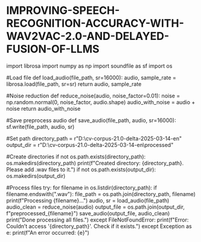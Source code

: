 # IMPROVING-SPEECH-RECOGNITION-ACCURACY-WITH-WAV2VAC-2.0-AND-DELAYED-FUSION-OF-LLMS

import librosa
import numpy as np
import soundfile as sf
import os

#Load file
def load_audio(file_path, sr=16000):
    audio, sample_rate = librosa.load(file_path, sr=sr)
    return audio, sample_rate

#Noise reduction
def reduce_noise(audio, noise_factor=0.01):
    noise = np.random.normal(0, noise_factor, audio.shape)
    audio_with_noise = audio + noise
    return audio_with_noise

#Save preprocess audio
def save_audio(file_path, audio, sr=16000):
    sf.write(file_path, audio, sr)

#Set path
directory_path = r"D:\cv-corpus-21.0-delta-2025-03-14-en"
output_dir = r"D:\cv-corpus-21.0-delta-2025-03-14-en\processed"

#Create directories
if not os.path.exists(directory_path):
    os.makedirs(directory_path)
    print(f"Created directory: {directory_path}. Please add .wav files to it.")
if not os.path.exists(output_dir):
    os.makedirs(output_dir)

#Process files
try:
    for filename in os.listdir(directory_path):
        if filename.endswith(".wav"):
            file_path = os.path.join(directory_path, filename)
            print(f"Processing {filename}...")
            audio, sr = load_audio(file_path)
            audio_clean = reduce_noise(audio)
            output_file = os.path.join(output_dir, f"preprocessed_{filename}")
            save_audio(output_file, audio_clean)
    print("Done processing all files.")
except FileNotFoundError:
    print(f"Error: Couldn’t access '{directory_path}'. Check if it exists.")
except Exception as e:
    print(f"An error occurred: {e}")

